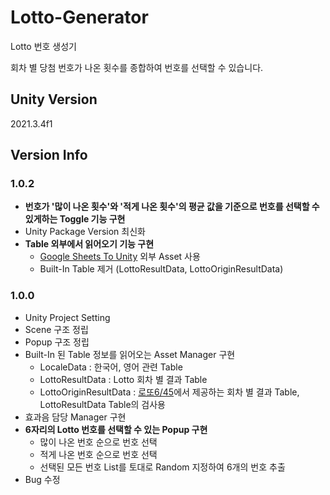 # Lotto-Generator
Lotto 번호 생성기

회차 별 당첨 번호가 나온 횟수를 종합하여 번호를 선택할 수 있습니다.

## Unity Version
2021.3.4f1

## Version Info
### 1.0.2
- **번호가 '많이 나온 횟수'와 '적게 나온 횟수'의 평균 값을 기준으로 번호를 선택할 수 있게하는 Toggle 기능 구현**
- Unity Package Version 최신화
- **Table 외부에서 읽어오기 기능 구현**
  - [Google Sheets To Unity](https://assetstore.unity.com/packages/tools/utilities/google-sheets-to-unity-73410) 외부 Asset 사용
  - Built-In Table 제거 (LottoResultData, LottoOriginResultData)
### 1.0.0
- Unity Project Setting
- Scene 구조 정립
- Popup 구조 정립
- Built-In 된 Table 정보를 읽어오는 Asset Manager 구현
  - LocaleData : 한국어, 영어 관련 Table
  - LottoResultData : Lotto 회차 별 결과 Table
  - LottoOriginResultData : [로또6/45](https://www.dhlottery.co.kr/gameResult.do?method=byWin)에서 제공하는 회차 별 결과 Table, LottoResultData Table의 검사용
- 효과음 담당 Manager 구현
- **6자리의 Lotto 번호를 선택할 수 있는 Popup 구현**
  - 많이 나온 번호 순으로 번호 선택
  - 적게 나온 번호 순으로 번호 선택
  - 선택된 모든 번호 List를 토대로 Random 지정하여 6개의 번호 추출
- Bug 수정

